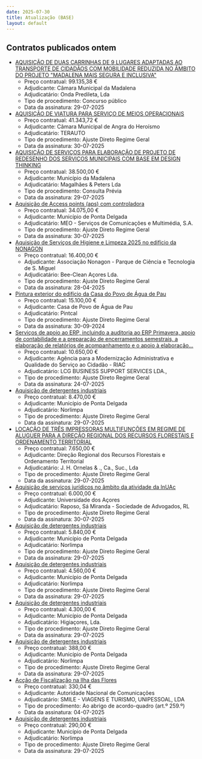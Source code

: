 ```yaml
---
date: 2025-07-30
title: Atualização (BASE)
layout: default
---
```

## Contratos publicados ontem

* [AQUISIÇÃO DE DUAS CARRINHAS DE 9 LUGARES ADAPTADAS AO TRANSPORTE DE CIDADÃOS COM MOBILIDADE REDUZIDA NO ÂMBITO DO PROJETO "MADALENA MAIS SEGURA E INCLUSIVA"](https://www.base.gov.pt/Base4/pt/detalhe/?type=contratos&id=11613304)
  * Preço contratual: 99.135,38 €
  * Adjudicante: Câmara Municipal da Madalena
  * Adjudicatário: Onda Predileta, Lda
  * Tipo de procedimento: Concurso público
  * Data da assinatura: 29-07-2025
* [AQUISIÇÃO DE VIATURA PARA SERVIÇO DE MEIOS OPERACIONAIS](https://www.base.gov.pt/Base4/pt/detalhe/?type=contratos&id=11613748)
  * Preço contratual: 41.343,72 €
  * Adjudicante: Câmara Municipal de Angra do Heroísmo
  * Adjudicatário: TERAUTO
  * Tipo de procedimento: Ajuste Direto Regime Geral
  * Data da assinatura: 30-07-2025
* [AQUISIÇÃO DE SERVIÇOS PARA ELABORAÇÃO DE PROJETO DE REDESENHO DOS SERVIÇOS MUNICIPAIS COM BASE EM DESIGN THINKING](https://www.base.gov.pt/Base4/pt/detalhe/?type=contratos&id=11613822)
  * Preço contratual: 38.500,00 €
  * Adjudicante: Município da Madalena
  * Adjudicatário: Magalhães & Peters Lda
  * Tipo de procedimento: Consulta Prévia
  * Data da assinatura: 29-07-2025
* [Aquisição de Access points (aps) com controladora](https://www.base.gov.pt/Base4/pt/detalhe/?type=contratos&id=11614979)
  * Preço contratual: 34.075,00 €
  * Adjudicante: Município de Ponta Delgada
  * Adjudicatário: MEO - Serviços de Comunicações e Multimédia, S.A.
  * Tipo de procedimento: Ajuste Direto Regime Geral
  * Data da assinatura: 30-07-2025
* [Aquisição de Serviços de Higiene e Limpeza 2025 no edifício da NONAGON](https://www.base.gov.pt/Base4/pt/detalhe/?type=contratos&id=11613580)
  * Preço contratual: 16.400,00 €
  * Adjudicante: Associação Nonagon - Parque de Ciência e Tecnologia de S. Miguel
  * Adjudicatário: Bee-Clean Açores Lda.
  * Tipo de procedimento: Ajuste Direto Regime Geral
  * Data da assinatura: 28-04-2025
* [Pintura exterior do edifício da Casa do Povo de Água de Pau](https://www.base.gov.pt/Base4/pt/detalhe/?type=contratos&id=11614467)
  * Preço contratual: 15.100,00 €
  * Adjudicante: Casa de Povo de Água de Pau
  * Adjudicatário: Pintcal
  * Tipo de procedimento: Ajuste Direto Regime Geral
  * Data da assinatura: 30-09-2024
* [Serviços de apoio ao ERP, incluindo a auditoria ao ERP Primavera, apoio de contabilidade e a preparação de
encerramentos semestrais, a elaboração de relatórios de acompanhamento e o apoio à
elaboração...](https://www.base.gov.pt/Base4/pt/detalhe/?type=contratos&id=11613898)
  * Preço contratual: 10.650,00 €
  * Adjudicante: Agência para a Modernização Administrativa e Qualidade do Serviço ao Cidadão - RIAC
  * Adjudicatário: LCG BUSINESS SUPPORT SERVICES LDA., 
  * Tipo de procedimento: Ajuste Direto Regime Geral
  * Data da assinatura: 24-07-2025
* [Aquisição de detergentes industriais](https://www.base.gov.pt/Base4/pt/detalhe/?type=contratos&id=11613485)
  * Preço contratual: 8.470,00 €
  * Adjudicante: Município de Ponta Delgada
  * Adjudicatário: Norlimpa
  * Tipo de procedimento: Ajuste Direto Regime Geral
  * Data da assinatura: 29-07-2025
* [LOCAÇÃO DE TRÊS IMPRESSORAS MULTIFUNÇÕES EM REGIME DE ALUGUER PARA A DIREÇÃO REGIONAL DOS RECURSOS FLORESTAIS E ORDENAMENTO TERRITORIAL](https://www.base.gov.pt/Base4/pt/detalhe/?type=contratos&id=11613736)
  * Preço contratual: 7.650,00 €
  * Adjudicante: Direção Regional dos Recursos Florestais e Ordenamento Territorial
  * Adjudicatário: J. H. Ornelas & ., Ca., Suc., Lda
  * Tipo de procedimento: Ajuste Direto Regime Geral
  * Data da assinatura: 29-07-2025
* [Aquisição de serviços jurídicos no âmbito da atividade da InUAc](https://www.base.gov.pt/Base4/pt/detalhe/?type=contratos&id=11614695)
  * Preço contratual: 6.000,00 €
  * Adjudicante: Universidade dos Açores
  * Adjudicatário: Raposo, Sá Miranda - Sociedade de Advogados, RL
  * Tipo de procedimento: Ajuste Direto Regime Geral
  * Data da assinatura: 30-07-2025
* [Aquisição de detergentes industriais](https://www.base.gov.pt/Base4/pt/detalhe/?type=contratos&id=11613520)
  * Preço contratual: 5.840,00 €
  * Adjudicante: Município de Ponta Delgada
  * Adjudicatário: Norlimpa
  * Tipo de procedimento: Ajuste Direto Regime Geral
  * Data da assinatura: 29-07-2025
* [Aquisição de detergentes industriais](https://www.base.gov.pt/Base4/pt/detalhe/?type=contratos&id=11613566)
  * Preço contratual: 4.560,00 €
  * Adjudicante: Município de Ponta Delgada
  * Adjudicatário: Norlimpa
  * Tipo de procedimento: Ajuste Direto Regime Geral
  * Data da assinatura: 29-07-2025
* [Aquisição de detergentes industriais](https://www.base.gov.pt/Base4/pt/detalhe/?type=contratos&id=11613744)
  * Preço contratual: 4.300,00 €
  * Adjudicante: Município de Ponta Delgada
  * Adjudicatário: Higiaçores, Lda.
  * Tipo de procedimento: Ajuste Direto Regime Geral
  * Data da assinatura: 29-07-2025
* [Aquisição de detergentes industriais](https://www.base.gov.pt/Base4/pt/detalhe/?type=contratos&id=11613793)
  * Preço contratual: 388,00 €
  * Adjudicante: Município de Ponta Delgada
  * Adjudicatário: Norlimpa
  * Tipo de procedimento: Ajuste Direto Regime Geral
  * Data da assinatura: 29-07-2025
* [Acção de Fiscalização na Ilha das Flores](https://www.base.gov.pt/Base4/pt/detalhe/?type=contratos&id=11614414)
  * Preço contratual: 330,04 €
  * Adjudicante: Autoridade Nacional de Comunicações
  * Adjudicatário: SMILE - VIAGENS E TURISMO, UNIPESSOAL, LDA
  * Tipo de procedimento: Ao abrigo de acordo-quadro (art.º 259.º)
  * Data da assinatura: 04-07-2025
* [Aquisição de detergentes industriais](https://www.base.gov.pt/Base4/pt/detalhe/?type=contratos&id=11613765)
  * Preço contratual: 290,00 €
  * Adjudicante: Município de Ponta Delgada
  * Adjudicatário: Norlimpa
  * Tipo de procedimento: Ajuste Direto Regime Geral
  * Data da assinatura: 29-07-2025

